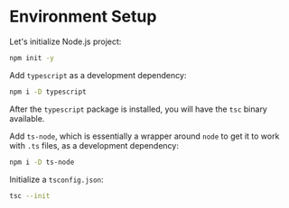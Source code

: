 # Environment Setup

Let's initialize Node.js project:

```sh
npm init -y
```

Add `typescript` as a development dependency:

```sh
npm i -D typescript
```

After the `typescript` package is installed, you will have the `tsc` binary
available.

Add `ts-node`, which is essentially a wrapper around `node` to get it to work
with `.ts` files, as a development dependency:

```sh
npm i -D ts-node
```

Initialize a `tsconfig.json`:

```sh
tsc --init
```
